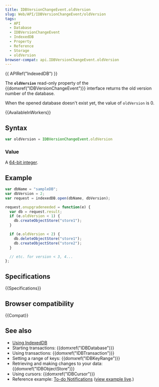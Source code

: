 ```yaml
---
title: IDBVersionChangeEvent.oldVersion
slug: Web/API/IDBVersionChangeEvent/oldVersion
tags:
  - API
  - Database
  - IDBVersionChangeEvent
  - IndexedDB
  - Property
  - Reference
  - Storage
  - oldVersion
browser-compat: api.IDBVersionChangeEvent.oldVersion
---
```

{{ APIRef("IndexedDB") }}

The **`oldVersion`** read-only property of the
{{domxref("IDBVersionChangeEvent")}} interface returns the old version number of the
database.

When the opened database doesn't exist yet, the value of `oldVersion` is
0\.

{{AvailableInWorkers}}

## Syntax

```js
var oldVersion = IDBVersionChangeEvent.oldVersion
```

### Value

A [64-bit
integer](</en-US/docs/NSPR_API_Reference/Long_Long_(64-bit)_Integers>).

## Example

```js
var dbName = "sampleDB";
var dbVersion = 2;
var request = indexedDB.open(dbName, dbVersion);

request.onupgradeneeded = function(e) {
  var db = request.result;
  if (e.oldVersion < 1) {
    db.createObjectStore("store1");
  }

  if (e.oldVersion < 2) {
    db.deleteObjectStore("store1");
    db.createObjectStore("store2");
  }

  // etc. for version < 3, 4...
};
```

## Specifications

{{Specifications}}

## Browser compatibility

{{Compat}}

## See also

- [Using IndexedDB](/en-US/docs/Web/API/IndexedDB_API/Using_IndexedDB)
- Starting transactions: {{domxref("IDBDatabase")}}
- Using transactions: {{domxref("IDBTransaction")}}
- Setting a range of keys: {{domxref("IDBKeyRange")}}
- Retrieving and making changes to your data: {{domxref("IDBObjectStore")}}
- Using cursors: {{domxref("IDBCursor")}}
- Reference example: [To-do
  Notifications](https://github.com/mdn/to-do-notifications/tree/gh-pages) ([view example live](https://mdn.github.io/to-do-notifications/).)
